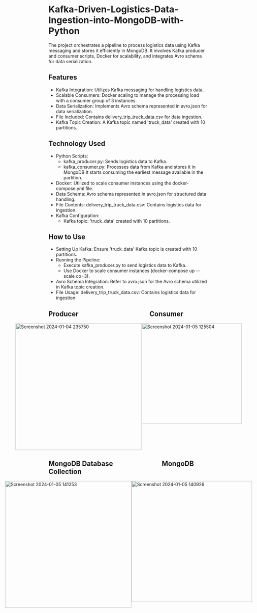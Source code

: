 # Kafka-Driven-Logistics-Data-Ingestion-into-MongoDB-with-Python
The project orchestrates a pipeline to process logistics data using Kafka messaging and stores it efficiently in MongoDB. It involves Kafka producer and consumer scripts, Docker for scalability, and integrates Avro schema for data serialization.


## Features
* Kafka Integration: Utilizes Kafka messaging for handling logistics data.
* Scalable Consumers: Docker scaling to manage the processing load with a consumer group of 3 instances.
* Data Serialization: Implements Avro schema represented in avro.json for data serialization.
* File Included: Contains delivery_trip_truck_data.csv for data ingestion.
* Kafka Topic Creation: A Kafka topic named 'truck_data' created with 10 partitions.


## Technology Used
* Python Scripts:
    * kafka_producer.py: Sends logistics data to Kafka.
    * kafka_consumer.py: Processes data from Kafka and stores it in MongoDB.It starts consuming the earliest message available in the partition.
* Docker: Utilized to scale consumer instances using the docker-compose.yml file.
* Data Schema: Avro schema represented in avro.json for structured data handling.
* File Contents: delivery_trip_truck_data.csv: Contains logistics data for ingestion.
* Kafka Configuration:
    * Kafka topic: 'truck_data' created with 10 partitions.
 

## How to Use
* Setting Up Kafka: Ensure 'truck_data' Kafka topic is created with 10 partitions.
* Running the Pipeline:
    * Execute kafka_producer.py to send logistics data to Kafka.
    * Use Docker to scale consumer instances (docker-compose up --scale co=3).
* Avro Schema Integration: Refer to avro.json for the Avro schema utilized in Kafka topic creation.
* File Usage: delivery_trip_truck_data.csv: Contains logistics data for ingestion.

## Producer &nbsp;&nbsp;&nbsp;&nbsp;&nbsp;&nbsp;&nbsp;&nbsp;&nbsp;&nbsp;&nbsp;&nbsp;&nbsp;&nbsp;&nbsp;&nbsp;&nbsp;&nbsp;&nbsp;&nbsp;&nbsp;&nbsp;&nbsp;&nbsp;&nbsp;&nbsp;&nbsp;&nbsp;&nbsp;&nbsp;&nbsp;&nbsp;&nbsp;&nbsp;&nbsp;&nbsp;&nbsp;&nbsp;&nbsp;&nbsp;&nbsp;&nbsp;&nbsp; Consumer
<div style="display:flex; justify-content: center;">
  <img width="398" alt="Screenshot 2024-01-04 235750" src="https://github.com/KRISHNASAIRAJ/Kafka-Driven-Logistics-Data-Ingestion-into-MongoDB-with-Python/assets/90061814/a60f8e69-944d-43a1-957c-faf41dfdd03e">
<img width="315" alt="Screenshot 2024-01-05 125504" src="https://github.com/KRISHNASAIRAJ/Kafka-Driven-Logistics-Data-Ingestion-into-MongoDB-with-Python/assets/90061814/843090d3-da47-45fa-ad48-1035b9d02b03">

</div>

## MongoDB Database &nbsp;&nbsp;&nbsp;&nbsp;&nbsp;&nbsp;&nbsp;&nbsp;&nbsp;&nbsp;&nbsp;&nbsp;&nbsp;&nbsp;&nbsp;&nbsp;&nbsp;&nbsp;&nbsp;&nbsp;&nbsp;&nbsp;&nbsp;&nbsp;&nbsp;&nbsp;&nbsp;&nbsp;&nbsp; MongoDB Collection
<div style="display:flex; justify-content: center;">
  <img width="398" alt="Screenshot 2024-01-05 141253" src="https://github.com/KRISHNASAIRAJ/Kafka-Driven-Logistics-Data-Ingestion-into-MongoDB-with-Python/assets/90061814/abab486e-3ee1-44d3-98ff-a047ceab7f01">
<img width="380" alt="Screenshot 2024-01-05 140926" src="https://github.com/KRISHNASAIRAJ/Kafka-Driven-Logistics-Data-Ingestion-into-MongoDB-with-Python/assets/90061814/f8477175-2606-4c9c-b6ba-6cb390a6655f">


</div>
